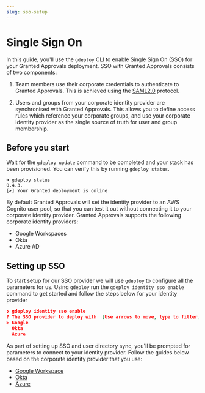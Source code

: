 ```yaml
---
slug: sso-setup
---
```


# Single Sign On

In this guide, you'll use the `gdeploy` CLI to enable Single Sign On (SSO) for your Granted Approvals deployment. SSO with Granted Approvals consists of two components:

1. Team members use their corporate credentials to authenticate to Granted Approvals. This is achieved using the [SAML2.0](https://en.wikipedia.org/wiki/SAML_2.0) protocol.

2. Users and groups from your corporate identity provider are synchronised with Granted Approvals. This allows you to define access rules which reference your corporate groups, and use your corporate identity provider as the single source of truth for user and group membership.

## Before you start

Wait for the `gdeploy update` command to be completed and your stack has been provisioned. You can verify this by running `gdeploy status`.

```
➜ gdeploy status
0.4.3.
[✔] Your Granted deployment is online
```

By default Granted Approvals will set the identity provider to an AWS Cognito user pool, so that you can test it out without connecting it to your corporate identity provider. Granted Approvals supports the following corporate identity providers:

- Google Workspaces
- Okta
- Azure AD

## Setting up SSO

To start setup for our SSO provider we will use `gdeploy` to configure all the parameters for us. Using `gdeploy` run the `gdeploy identity sso enable` command to get started and follow the steps below for your identity provider

```json
❯ gdeploy identity sso enable
? The SSO provider to deploy with  [Use arrows to move, type to filter]
> Google
  Okta
  Azure
```

As part of setting up SSO and user directory sync, you'll be prompted for parameters to connect to your identity provider. Follow the guides below based on the corporate identity provider that you use:

- [Google Workspace](/granted-approvals/sso/google)
- [Okta](/granted-approvals/sso/okta)
- [Azure](/granted-approvals/sso/azure)
